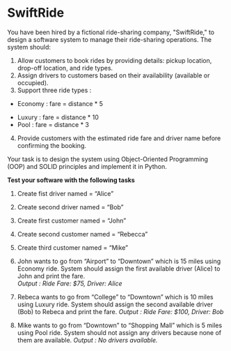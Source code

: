 # SwiftRide
You have been hired by a fictional ride-sharing company, "SwiftRide," to design a software system to manage their ride-sharing operations. The system should:

1. Allow customers to book rides by providing details: pickup location, drop-off location, and ride types.
2. Assign drivers to customers based on their availability (available or occupied).
3. Support three ride types :
* Economy : fare = distance *  5
- Luxury : fare = distance * 10
- Pool : fare = distance * 3
4. Provide customers with the estimated ride fare and driver name before confirming the booking.

Your task is to design the system using Object-Oriented Programming (OOP) and SOLID principles and implement it in Python.

**Test your software with the following tasks**

1. Create fist driver named = “Alice”
2. Create second driver named = “Bob”
 

3. Create first customer named = “John”
4. Create second customer named = “Rebecca”
5. Create third customer named = “Mike”
 

6. John wants to go from “Airport” to “Downtown” which is 15 miles using Economy ride.  System should assign the first available driver (Alice) to John and print the fare.  
*Output : Ride Fare: $75, Driver: Alice*

 

7. Rebeca wants to go from “College” to “Downtown” which is 10 miles using Luxury ride. System should assign the second available driver (Bob) to Rebeca and print the fare.
*Output : Ride Fare: $100, Driver: Bob*  

 

8. Mike wants to go from “Downtown” to “Shopping Mall” which is 5 miles using Pool ride. System should not assign any drivers because none of them are available.
*Output : No drivers available.*

